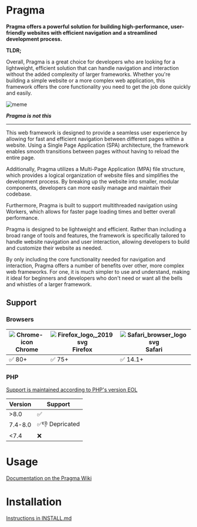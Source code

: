 # Pragma

**Pragma offers a powerful solution for building high-performance, user-friendly websites with efficient navigation and a streamlined development process.**

**TLDR;**

Overall, Pragma is a great choice for developers who are looking for a lightweight, efficient solution that can handle navigation and interaction without the added complexity of larger frameworks. Whether you're building a simple website or a more complex web application, this framework offers the core functionality you need to get the job done quickly and easily.

![meme](https://user-images.githubusercontent.com/35688133/204326222-236a71be-5ea3-4653-8caa-6f6cfcd0d0d6.png)

***Pragma is not this***

---

This web framework is designed to provide a seamless user experience by allowing for fast and efficient navigation between different pages within a website. Using a Single Page Application (SPA) architecture, the framework enables smooth transitions between pages without having to reload the entire page.

Additionally, Pragma utilizes a Multi-Page Application (MPA) file structure, which provides a logical organization of website files and simplifies the development process. By breaking up the website into smaller, modular components, developers can more easily manage and maintain their codebase.

Furthermore, Pragma is built to support multithreaded navigation using Workers, which allows for faster page loading times and better overall performance.

Pragma is designed to be lightweight and efficient. Rather than including a broad range of tools and features, the framework is specifically tailored to handle website navigation and user interaction, allowing developers to build and customize their website as needed.

By only including the core functionality needed for navigation and interaction, Pragma offers a number of benefits over other, more complex web frameworks. For one, it is much simpler to use and understand, making it ideal for beginners and developers who don't need or want all the bells and whistles of a larger framework.

## Support

### Browsers
![Chrome-icon](https://user-images.githubusercontent.com/35688133/230028928-dca1467d-8c63-4e69-9524-78e5751eaf24.png)<br>Chrome|![Firefox_logo,_2019 svg](https://user-images.githubusercontent.com/35688133/230029200-624d0126-9640-4b78-9eb5-a2e4be4e51be.png)<br>Firefox|![Safari_browser_logo svg](https://user-images.githubusercontent.com/35688133/230029381-e7162ba1-e9ef-4b34-803f-043b5d16d365.png)<br>Safari
--|--|--
✅ 80+|✅ 75+|✅ 14.1+

### PHP

[Support is maintained according to PHP's version EOL](https://www.php.net/supported-versions.php)

Version|Support
--|--
\>8.0|✅
7.4-8.0|✅👎 Depricated
<7.4|❌

# Usage

[Documentation on the Pragma Wiki](https://github.com/VictorWesterlund/pragma/wiki)

# Installation

[Instructions in INSTALL.md](https://github.com/VictorWesterlund/pragma/blob/master/INSTALL.md)
